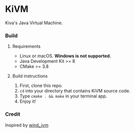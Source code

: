KiVM
=============
Kiva's Java Virtual Machine.

### Build
1. Requirements
    * Linux or macOS. **Windows is not supported.**
    * Java Development Kit >= 8
    * CMake >= 3.8
    
2. Build instructions
    1. First, clone this repo.
    2. `cd` into your directory that contains KiVM source code.
    3. Type `cmake . && make` in your terminal app.
    4. Enjoy it!
    
### Credit
Inspired by [wind_jvm](https://github.com/wind2412/wind_jvm)
